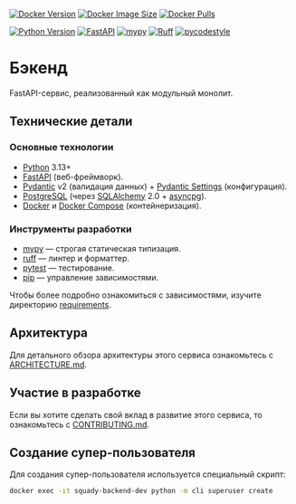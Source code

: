 [![Docker Version](https://img.shields.io/docker/v/tanaxxt/squady-backend/latest?logo=docker)](https://hub.docker.com/r/tanaxxt/squady-backend)
[![Docker Image Size](https://img.shields.io/docker/image-size/tanaxxt/squady-backend/latest?logo=docker)](https://hub.docker.com/r/tanaxxt/squady-backend)
[![Docker Pulls](https://img.shields.io/docker/pulls/tanaxxt/squady-backend?logo=docker)](https://hub.docker.com/r/tanaxxt/squady-backend)

[![Python Version](https://img.shields.io/badge/3.13-007EC6?label=python&logo=python)](https://www.python.org)
[![FastAPI](https://img.shields.io/badge/FastAPI-1F5082?label=%20&logo=fastapi&labelColor=gray&color=009485)](https://fastapi.tiangolo.com)
[![mypy](https://img.shields.io/badge/mypy-2A6DB2?logo=python&labelColor=gray)](https://github.com/python/mypy)
[![Ruff](https://img.shields.io/endpoint?url=https://raw.githubusercontent.com/astral-sh/ruff/main/assets/badge/v2.json)](https://github.com/astral-sh/ruff)
[![pycodestyle](https://img.shields.io/badge/pycodestyle-000000?label=style)](https://pycodestyle.pycqa.org)

# Бэкенд

FastAPI-сервис, реализованный как модульный монолит.

## Технические детали

### Основные технологии

- [Python](https://www.python.org) 3.13+
- [FastAPI](https://fastapi.tiangolo.com) (веб-фреймворк).
- [Pydantic](https://pydantic.dev) v2 (валидация данных) + [Pydantic Settings](https://docs.pydantic.dev/latest/concepts/pydantic_settings/) (конфигурация).
- [PostgreSQL](https://www.postgresql.org) (через [SQLAlchemy](https://www.sqlalchemy.org) 2.0 + [asyncpg](https://magicstack.github.io/asyncpg)).
- [Docker](https://www.docker.com/) и [Docker Compose](https://docs.docker.com/compose/) (контейнеризация).

### Инструменты разработки

- [mypy](https://github.com/python/mypy) — строгая статическая типизация.
- [ruff](https://github.com/astral-sh/ruff) — линтер и форматтер.
- [pytest](https://pytest.org) — тестирование.
- [pip](https://github.com/pypa/pip) — управление зависимостями.

Чтобы более подробно ознакомиться с зависимостями, изучите директорию [requirements](./requirements/).

## Архитектура

Для детального обзора архитектуры этого сервиса ознакомьтесь с [ARCHITECTURE.md](./docs/ARCHITECTURE.md).

## Участие в разработке

Если вы хотите сделать свой вклад в развитие этого сервиса, то ознакомьтесь с [CONTRIBUTING.md](./docs/CONTRIBUTING.md).

## Создание супер-пользователя

Для создания супер-пользователя используется специальный скрипт:

```sh
docker exec -it squady-backend-dev python -m cli superuser create
```
